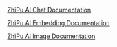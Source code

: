 [ZhiPu AI Chat Documentation](https://docs.spring.io/spring-ai/reference/api/chat/zhipuai-chat.html)

[ZhiPu AI Embedding Documentation](https://docs.spring.io/spring-ai/reference/api/embeddings/zhipuai-embeddings.html)

[ZhiPu AI Image Documentation](https://docs.spring.io/spring-ai/reference/api/image/zhipuai-image.html)